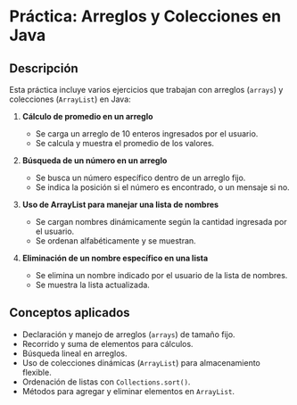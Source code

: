 # Práctica: Arreglos y Colecciones en Java

## Descripción

Esta práctica incluye varios ejercicios que trabajan con arreglos (`arrays`) y colecciones (`ArrayList`) en Java:

1. **Cálculo de promedio en un arreglo**  
   - Se carga un arreglo de 10 enteros ingresados por el usuario.  
   - Se calcula y muestra el promedio de los valores.

2. **Búsqueda de un número en un arreglo**  
   - Se busca un número específico dentro de un arreglo fijo.  
   - Se indica la posición si el número es encontrado, o un mensaje si no.

3. **Uso de ArrayList para manejar una lista de nombres**  
   - Se cargan nombres dinámicamente según la cantidad ingresada por el usuario.  
   - Se ordenan alfabéticamente y se muestran.

4. **Eliminación de un nombre específico en una lista**  
   - Se elimina un nombre indicado por el usuario de la lista de nombres.  
   - Se muestra la lista actualizada.

## Conceptos aplicados

- Declaración y manejo de arreglos (`arrays`) de tamaño fijo.  
- Recorrido y suma de elementos para cálculos.  
- Búsqueda lineal en arreglos.  
- Uso de colecciones dinámicas (`ArrayList`) para almacenamiento flexible.  
- Ordenación de listas con `Collections.sort()`.  
- Métodos para agregar y eliminar elementos en `ArrayList`.